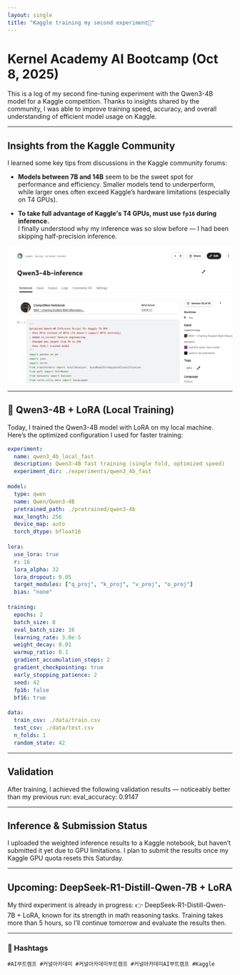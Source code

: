 ```yaml
---
layout: single
title: "Kaggle training my second experiment🧠"
---
```


# Kernel Academy AI Bootcamp (Oct 8, 2025)

This is a log of my second fine-tuning experiment with the Qwen3-4B model for a Kaggle competition. Thanks to insights shared by the community, 
I was able to improve training speed, accuracy, and overall understanding of efficient model usage on Kaggle.

---

## Insights from the Kaggle Community

I learned some key tips from discussions in the Kaggle community forums:

- **Models between 7B and 14B** seem to be the sweet spot for performance and efficiency. Smaller models tend to underperform, while larger ones often exceed Kaggle’s hardware limitations (especially on T4 GPUs).

- **To take full advantage of Kaggle's T4 GPUs, must use `fp16` during inference.**  
I finally understood why my inference was so slow before — I had been skipping half-precision inference.

![discussion](/assets/images/kaggle-day6.jpg)

---

## 🧪 Qwen3-4B + LoRA (Local Training)

Today, I trained the Qwen3-4B model with LoRA on my local machine. Here’s the optimized configuration I used for faster training:

```yaml
experiment: 
  name: qwen3_4b_local_fast
  description: Qwen3-4B fast training (single fold, optimized speed)
  experiment_dir: ./experiments/qwen3_4b_fast

model:
  type: qwen
  name: Qwen/Qwen3-4B
  pretrained_path: ./pretrained/qwen3-4b
  max_length: 256
  device_map: auto
  torch_dtype: bfloat16

lora:
  use_lora: true
  r: 16
  lora_alpha: 32
  lora_dropout: 0.05
  target_modules: ["q_proj", "k_proj", "v_proj", "o_proj"]
  bias: "none"

training:
  epochs: 2
  batch_size: 8
  eval_batch_size: 16
  learning_rate: 3.0e-5
  weight_decay: 0.01
  warmup_ratio: 0.1
  gradient_accumulation_steps: 2
  gradient_checkpointing: true
  early_stopping_patience: 2
  seed: 42
  fp16: false
  bf16: true

data:
  train_csv: ./data/train.csv
  test_csv: ./data/test.csv
  n_folds: 1
  random_state: 42
```

---
## Validation

After training, I achieved the following validation results — noticeably better than my previous run: eval_accuracy: 0.9147

---

## Inference & Submission Status

I uploaded the weighted inference results to a Kaggle notebook, but haven’t submitted it yet due to GPU limitations. I plan to submit the results once my Kaggle GPU quota resets this Saturday.

---

## Upcoming: DeepSeek-R1-Distill-Qwen-7B + LoRA

My third experiment is already in progress: 👉 DeepSeek-R1-Distill-Qwen-7B + LoRA, known for its strength in math reasoning tasks. Training takes more than 5 hours, so I’ll continue tomorrow and evaluate the results then.

---

### 🔖 Hashtags  
`#AI부트캠프 #커널아카데미 #커널아카데미부트캠프 #커널아카데미AI부트캠프 #Kaggle`
